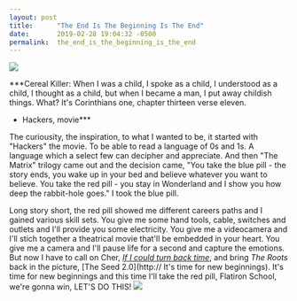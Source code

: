 ```yaml
---
layout: post
title:      "The End Is The Beginning Is The End"
date:       2019-02-28 19:04:32 -0500
permalink:  the_end_is_the_beginning_is_the_end
---
```


![](http://static1.squarespace.com/static/52af8c2de4b0ae2d32360f12/t/551cebd4e4b0f86de55c4a5a/1427958742396/8qMbloom6im.png?format=750w)


***Cereal Killer: When I was a child, I spoke as a child, I understood as a child, I thought as a child, but when I became a man, I put away childish things. What? It's Corinthians one, chapter thirteen verse eleven.
- Hackers, movie***


The curiousity, the inspiration, to what I wanted to be, it started with "Hackers" the movie. To be able to read a language of 0s and 1s. A language which a select few can decipher and appreciate. And then "The Matrix" trilogy came out and the decision came, "You take the blue pill - the story ends, you wake up in your bed and believe whatever you want to believe. You take the red pill - you stay in Wonderland and I show you how deep the rabbit-hole goes." I took the blue pill.

Long story short, the red pill showed me different careers paths and I gained various skill sets. You give me some hand tools, cable, switches and outlets and I'll provide you some electricity. You give me a videocamera and I'll stich together a theatrical movie that'll be embedded in your heart. You give me a camera and I'll pause life for a second and capture the emotions. But now I have to call on Cher, *[If I could turn back time](http://www.youtube.com/watch?v=BsKbwR7WXN4)*, and bring *The Roots* back in the picture, [The Seed 2.0](http:// It's time for new beginnings). It's time for new beginnings and this time I'll take the red pill, Flatiron School, we're gonna win, LET'S DO THIS! ![](https://thumbs.gfycat.com/AnimatedUntriedBluebottlejellyfish-max-1mb.gif)


